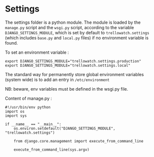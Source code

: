 # Settings

The settings folder is a python module. The module is loaded by the `manage.py` script and the `wsgi.py` script, according to the variable `DJANGO_SETTINGS_MODULE`, which is set by default to `trellowatch.settings` (which includes `base.py` and `local.py` files) if no environment variable is found.

To set an environment variable :

```
export DJANGO_SETTINGS_MODULE="trellowatch.settings.production"
export DJANGO_SETTINGS_MODULE="trellowatch.settings.local"
```

The standard way for permanently store global environment variables (system wide) is to add an entry in `/etc/environment`

NB: beware, env variables must be defined in the wsgi.py file.


Content of manage.py :

```
#!/usr/bin/env python
import os
import sys

if __name__ == "__main__":
    os.environ.setdefault("DJANGO_SETTINGS_MODULE", "trellowatch.settings")

    from django.core.management import execute_from_command_line

    execute_from_command_line(sys.argv)
```
